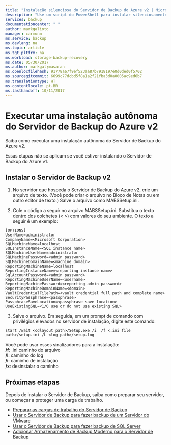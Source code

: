 ```yaml
---
title: "Instalação silenciosa do Servidor de Backup do Azure v2 | Microsoft Docs"
description: "Use um script do PowerShell para instalar silenciosamente o Servidor de Backup do Azure v2. Esse tipo de instalação também é chamado de uma instalação autônoma."
services: backup
documentationcenter: " "
author: markgalioto
manager: carmonm
ms.service: backup
ms.devlang: na
ms.topic: article
ms.tgt_pltfrm: na
ms.workload: storage-backup-recovery
ms.date: 05/30/2017
ms.author: markgal;masaran
ms.openlocfilehash: 91778a67f9ef523aa87b7918197e0d0ded0f5702
ms.sourcegitcommit: 6699c77dcbd5f8a1a2f21fba3d0a0005ac9ed6b7
ms.translationtype: HT
ms.contentlocale: pt-BR
ms.lasthandoff: 10/11/2017
---
```

# <a name="run-an-unattended-installation-of-azure-backup-server-v2"></a>Executar uma instalação autônoma do Servidor de Backup do Azure v2

Saiba como executar uma instalação autônoma do Servidor de Backup do Azure v2. 

Essas etapas não se aplicam se você estiver instalando o Servidor de Backup do Azure v1.

## <a name="install-backup-server-v2"></a>Instalar o Servidor de Backup v2

1. No servidor que hospeda o Servidor de Backup do Azure v2, crie um arquivo de texto. (Você pode criar o arquivo no Bloco de Notas ou em outro editor de texto.) Salve o arquivo como MABSSetup.ini. 

2. Cole o código a seguir no arquivo MABSSetup.ini. Substitua o texto dentro dos colchetes (\< \>) com valores do seu ambiente. O texto a seguir é um exemplo:

  ```
  [OPTIONS]
  UserName=administrator
  CompanyName=<Microsoft Corporation>
  SQLMachineName=localhost
  SQLInstanceName=<SQL instance name>
  SQLMachineUserName=administrator
  SQLMachinePassword=<admin password>
  SQLMachineDomainName=<machine domain>
  ReportingMachineName=localhost
  ReportingInstanceName=<reporting instance name>
  SqlAccountPassword=<admin password>
  ReportingMachineUserName=<username>
  ReportingMachinePassword=<reporting admin password>
  ReportingMachineDomainName=<domain>
  VaultCredentialFilePath=<vault credential full path and complete name>
  SecurityPassphrase=<passphrase>
  PassphraseSaveLocation=<passphrase save location>
  UseExistingSQL=<1/0 use or do not use existing SQL>
  ```

3. Salve o arquivo. Em seguida, em um prompt de comando com privilégios elevados no servidor de instalação, digite este comando:

  ```
  start /wait <cdlayout path>/Setup.exe /i  /f <.ini file path>/setup.ini /L <log path>/setup.log
  ```

Você pode usar esses sinalizadores para a instalação:</br>
**/f**: .ini caminho do arquivo</br>
**/l**: caminho do log</br>
**/i**: caminho de instalação</br>
**/x**: desinstalar o caminho</br>

## <a name="next-steps"></a>Próximas etapas
Depois de instalar o Servidor de Backup, saiba como preparar seu servidor, ou começar a proteger uma carga de trabalho.

- [Preparar as cargas de trabalho do Servidor de Backup](backup-azure-microsoft-azure-backup.md)
- [Usar o Servidor de Backup para fazer backup de um Servidor do VMware](backup-azure-backup-server-vmware.md)
- [Usar o Servidor de Backup para fazer backup de SQL Server](backup-azure-sql-mabs.md)
- [Adicionar Armazenamento de Backup Moderno para o Servidor de Backup](backup-mabs-add-storage.md)
